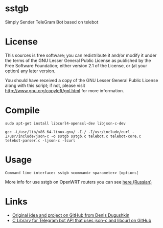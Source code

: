 sstgb
=====

Simply Sender TeleGram Bot based on telebot


License
=======

This sources is free software; you can redistribute it and/or modify it under the terms of
the GNU Lesser General Public License as published by the Free Software Foundation;
either version 2.1 of the License, or (at your option) any later version.

You should have received a copy of the GNU Lesser General Public License along with this
script; if not, please visit http://www.gnu.org/copyleft/gpl.html for more information.


Compile
=======

`sudo apt-get install libcurl4-openssl-dev libjson-c-dev`

`gcc -L/usr/lib/x86_64-linux-gnu/ -I./ -I/usr/include/curl -I/usr/include/json-c -o sstgb sstgb.c telebot.c telebot-core.c telebot-parser.c -ljson-c -lcurl`

Usage
=====

`Command line interface: sstgb <command> <parameter> [options]`

More info for use sstgb on OpenWRT routers you can see [here (Russian)](http://zftlab.org)


Links
=====

* [Original idea and project on GitHub from Denis Dugushkin](https://github.com/denzen84/sstgb)
* [C Library for Telegram bot API that uses json-c and libcurl on GitHub](https://github.com/smartnode/telebot)


